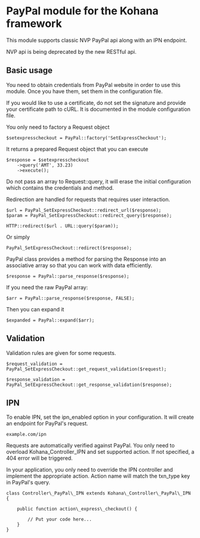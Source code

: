 PayPal module for the Kohana framework
======================================

This module supports classic NVP PayPal api along with an IPN endpoint.

NVP api is being deprecated by the new RESTful api.

## Basic usage

You need to obtain credentials from PayPal website in order to use this module.
Once you have them, set them in the configuration file.

If you would like to use a certificate, do not set the signature and provide 
your certificate path to cURL. It is documented in the module configuration 
file.

You only need to factory a Request object

    $setexpresscheckout = PayPal::factory('SetExpressCheckout');

It returns a prepared Request object that you can execute

    $response = $setexpresscheckout
        ->query('AMT', 33.23)
        ->execute();

Do not pass an array to Request::query, it will erase the initial configuration
which contains the credentials and method.

Redirection are handled for requests that requires user interaction.

    $url = PayPal_SetExpressCheckout::redirect_url($response);
    $param = PayPal_SetExpressCheckout::redirect_query($response);

    HTTP::redirect($url . URL::query($param));

Or simply

    PayPal_SetExpressCheckout::redirect($response);

PayPal class provides a method for parsing the Response into an associative 
array so that you can work with data efficiently. 

    $response = PayPal::parse_response($response);

If you need the raw PayPal array:

    $arr = PayPal::parse_response($response, FALSE);

Then you can expand it

    $expanded = PayPal::expand($arr);

## Validation

Validation rules are given for some requests.

    $request_validation = PayPal_SetExpressCheckout::get_request_validation($request);

    $response_validation = PayPal_SetExpressCheckout::get_response_validation($response);

## IPN

To enable IPN, set the ipn\_enabled option in your configuration. It will create 
an endpoint for PayPal's request.

    example.com/ipn

Requests are automatically verified against PayPal. You only need to overload 
Kohana\_Controller\_IPN and set supported action. If not specified, a 404 error 
will be triggered.

In your application, you only need to override the IPN controller and implement
the appropriate action. Action name will match the txn_type key in PayPal's 
query.

    class Controller\_PayPal\_IPN extends Kohana\_Controller\_PayPal\_IPN {

        public function action\_express\_checkout() {

            // Put your code here...
        }
    }
